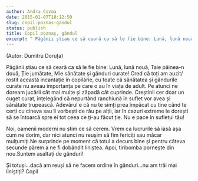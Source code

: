 ```yaml
---
author: Andra Cozma
date: 2015-01-07T18:12:50
slug: copil-poznas-gandul
status: publish
title: Copil poznaș, gândul
excerpt: " Păgânii știau ce să ceară ca să le fie bine: Lună, lună nouă, Taie pâinea-n două, Ție  "
---
```

(Autor: Dumitru Doruța)

Păgânii știau ce să ceară ca să le fie bine: Lună, lună nouă, Taie pâinea-n două, Ție jumătate, Mie sănătate și gânduri curate! Cred că toți am auzit/ rostit această incantație în copilărie, cu toate că sănătatea și gândurile curate nu aveau importanța pe care o au în viața de adult. Pe atunci ne doream jucării cât mai multe și zăpadă cât cuprinde. Creștinii cer doar un cuget curat, înțelegând că nepurtând ranchiună în suflet vor avea și sănătate trupească. Adevărul e că nu te simți prea împăcat cu tine când te cerți cu cineva sau îi vorbești de rău pe alții, iar în cazuri extreme le dorești să se întoarcă spre ei tot ceea ce ți-au făcut ție. Nu e pace în sufletul tău!

Noi, oamenii moderni nu știm ce să cerem. Vrem ca lucrurile să iasă așa cum ne dorim, dar nici atunci nu reușim să fim fericiți sau măcar mulțumiți.Ne surprinde pe moment că totul a decurs bine și pentru câteva secunde părem a ne fi dobândit liniștea. Apoi, tiribomba pornește din nou.Suntem asaltați de gânduri!

Și totuși…dacă am reuși să ne facem ordine în gânduri…nu am trăi mai liniștiți? Copil
    
